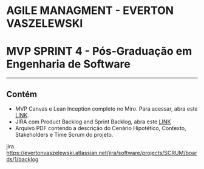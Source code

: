 # AGILE MANAGMENT - EVERTON VASZELEWSKI
# MVP SPRINT 4 - Pós-Graduação em Engenharia de Software

---
## Contém

- MVP Canvas e Lean Inception completo no Miro. Para acessar, abra este [LINK](https://miro.com/app/board/uXjVKcTozKY=/?share_link_id=775719527704).
- JIRA com Product Backlog and Sprint Backlog, abra este [LINK](https://evertonvaszelewski.atlassian.net/jira/software/projects/SCRUM/boards/1/backlog?atlOrigin=eyJpIjoiZTE3MTE3NWIzYTg4NDBjNmE3ZTQyNTcyNmU2YzJhOGEiLCJwIjoiaiJ9)
- Arquivo PDF contendo a descrição do Cenário Hipotético, Contexto, Stakeholders e Time Scrum do projeto.

jira https://evertonvaszelewski.atlassian.net/jira/software/projects/SCRUM/boards/1/backlog
